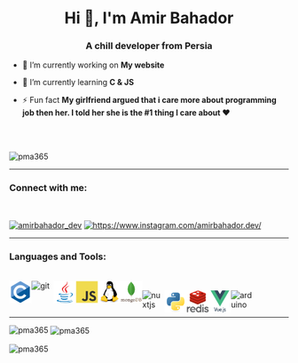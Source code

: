 <h1 align="center">Hi 👋, I'm Amir Bahador</h1>
<h3 align="center">A chill developer from Persia</h3>

- 🔭 I’m currently working on **My website**

- 🌱 I’m currently learning **C & JS**

- ⚡ Fun fact **My girlfriend argued that i care more about programming job then her. I told her she is the #1 thing I care about ❤️**

<!-- - 💬 Ask me about **NUXT** -->

<!-- - 📫 How to reach me **myCustom0@gmail.com**  -->

<br/>
<br/>
<p align="left">
  <img
    src="https://komarev.com/ghpvc/?username=pma365&label=Profile%20views&color=0e75b6&style=flat"
    alt="pma365"
  />
</p>

<hr />

<h3 align="left">Connect with me:</h3>
<br/>
<p align="left">
  <a href="https://twitter.com/amirbahador_dev" target="blank"
    ><img
      align="center"
      src="https://raw.githubusercontent.com/rahuldkjain/github-profile-readme-generator/master/src/images/icons/Social/twitter.svg"
      alt="amirbahador_dev"
      height="30"
      width="40"
  /></a>
  <a href="https://www.instagram.com/amirbahador.dev/" target="blank"
    ><img
      align="center"
      src="https://raw.githubusercontent.com/rahuldkjain/github-profile-readme-generator/master/src/images/icons/Social/instagram.svg"
      alt="https://www.instagram.com/amirbahador.dev/"
      height="30"
      width="40"
  /></a>
</p>

<hr>

<h3 align="left">Languages and Tools:</h3>
<br/>
<div >
  <a href="https://www.cprogramming.com/" target="_blank" rel="noreferrer" style="margin-right: 40px">
    <img
      align="left"
      src="https://raw.githubusercontent.com/devicons/devicon/master/icons/c/c-original.svg"
      alt="c"
      width="40"
      height="40"
    />
  </a>
  <a href="https://git-scm.com/" target="_blank" rel="noreferrer" style="margin-right: 40px">
    <img
      align="left"
      src="https://www.vectorlogo.zone/logos/git-scm/git-scm-icon.svg"
      alt="git"
      width="40"
      height="40"
    />
  </a>
  <a href="https://www.java.com" target="_blank" rel="noreferrer" style="margin-right: 40px">
    <img
      align="left"
      src="https://raw.githubusercontent.com/devicons/devicon/master/icons/java/java-original.svg"
      alt="java"
      width="40"
      height="40"
    />
  </a>
  <a
    href="https://developer.mozilla.org/en-US/docs/Web/JavaScript"
    target="_blank"
    rel="noreferrer"
    style="margin-right: 40px"
  >
    <img
      align="left"
      src="https://raw.githubusercontent.com/devicons/devicon/master/icons/javascript/javascript-original.svg"
      alt="javascript"
      width="40"
      height="40"
    />
  </a>
  <a href="https://www.linux.org/" target="_blank" rel="noreferrer" style="margin-right: 40px">
    <img
      align="left"
      src="https://raw.githubusercontent.com/devicons/devicon/master/icons/linux/linux-original.svg"
      alt="linux"
      width="40"
      height="40"
    />
  </a>
  <a href="https://www.mongodb.com/" target="_blank" rel="noreferrer" style="margin-right: 40px">
    <img
      align="left"
      src="https://raw.githubusercontent.com/devicons/devicon/master/icons/mongodb/mongodb-original-wordmark.svg"
      alt="mongodb"
      width="40"
      height="40"
    />
  </a>
  <a href="https://nuxtjs.org/" target="_blank" rel="noreferrer" style="margin-right: 40px">
    <img
      align="left"
      src="https://www.vectorlogo.zone/logos/nuxtjs/nuxtjs-icon.svg"
      alt="nuxtjs"
      width="40"
      height="40"
    />
  </a>
  <a href="https://www.python.org" target="_blank" rel="noreferrer style="margin-right: 40px"">
    <img
      align="left"
      src="https://raw.githubusercontent.com/devicons/devicon/master/icons/python/python-original.svg"
      alt="python"
      width="40"
      height="40"
    />
  </a>
  <a href="https://redis.io" target="_blank" rel="noreferrer" style="margin-right: 40px">
    <img
      align="left"
      src="https://raw.githubusercontent.com/devicons/devicon/master/icons/redis/redis-original-wordmark.svg"
      alt="redis"
      width="40"
      height="40"
    />
  </a>
  <a href="https://vuejs.org/" target="_blank" rel="noreferrer" style="margin-right: 40px">
    <img
      align="left"
      src="https://raw.githubusercontent.com/devicons/devicon/master/icons/vuejs/vuejs-original-wordmark.svg"
      alt="vuejs"
      width="40"
      height="40"
    />
  </a>
  <a href="https://www.arduino.cc/" target="_blank" rel="noreferrer" style="margin-right: 40px">
    <img
      align="left"
      src="https://cdn.worldvectorlogo.com/logos/arduino-1.svg"
      alt="arduino"
      width="40"
      height="40"
    />
  </a>
</div>

<br/>
<br/>
<hr>

<p>
  <img
    align="left"
    src="https://github-readme-stats.vercel.app/api/top-langs?username=pma365&show_icons=true&locale=en&theme=tokyonight"
    alt="pma365"
  />
</p>

<p>
  &nbsp;<img
    align="center"
    src="https://github-readme-stats.vercel.app/api?username=pma365&show_icons=true&locale=en&theme=tokyonight"
    alt="pma365"
  />
</p>

<p>
  <img
    align="center"
    src="https://github-readme-streak-stats.herokuapp.com/?user=pma365&&theme=tokyonight"
    alt="pma365"
  />
</p>


